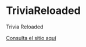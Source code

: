 # TriviaReloaded
Trivia Reloaded

[Consulta el sitio aquí](#https://selenehdz01.github.io/TriviaReloaded/)
